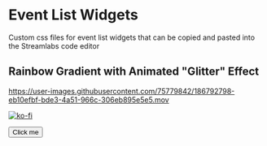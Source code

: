 # Event List Widgets
Custom css files for event list widgets that can be copied and pasted into the Streamlabs code editor
## Rainbow Gradient with Animated "Glitter" Effect



https://user-images.githubusercontent.com/75779842/186792798-eb10efbf-bde3-4a51-966c-306eb895e5e5.mov



[![ko-fi](https://ko-fi.com/img/githubbutton_sm.svg)](https://ko-fi.com/O4O5BY0J2)



 <form action="https://stackoverflow.com/" method="get" target="_blank"><button type="submit">Click me</button></form>
